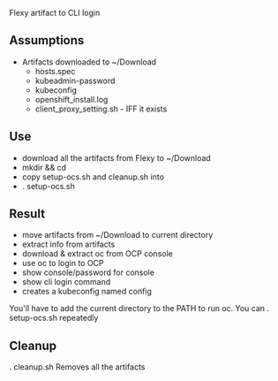 Flexy artifact to CLI login

## Assumptions

* Artifacts downloaded to ~/Download
  * hosts.spec
  * kubeadmin-password
  * kubeconfig
  * openshift_install.log
  * client_proxy_setting.sh - IFF it exists
  
## Use
* download all the artifacts from Flexy to ~/Download
* mkdir <workdir> && cd <workdir>
* copy setup-ocs.sh and cleanup.sh into <workdir>
* . setup-ocs.sh

## Result
* move artifacts from ~/Download to current directory
* extract info from artifacts
* download & extract oc from OCP console
* use oc to login to OCP
* show console/password for console
* show cli login command
* creates a kubeconfig named config

You'll have to add the current directory to the PATH to run oc.
You can . setup-ocs.sh repeatedly

## Cleanup
. cleanup.sh
Removes all the artifacts
  
